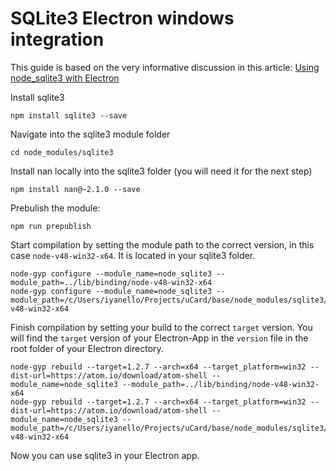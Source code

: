 # SQLite3 Electron windows integration

This guide is based on the very informative discussion in this article: [Using node_sqlite3 with Electron](http://verysimple.com/2015/05/30/using-node_sqlite3-with-electron/)


Install sqlite3
````
npm install sqlite3 --save
````

Navigate into the sqlite3 module folder
````
cd node_modules/sqlite3
````

Install nan locally into the sqlite3 folder (you will need it for the next step)
````
npm install nan@~2.1.0 --save
````

Prebulish the module:
````
npm run prepublish
````

Start compilation by setting the module path to the correct version, in this case `node-v48-win32-x64`. It is located in your sqlite3 folder.
````
node-gyp configure --module_name=node_sqlite3 --module_path=../lib/binding/node-v48-win32-x64
node-gyp configure --module_name=node_sqlite3 --module_path=/c/Users/iyanello/Projects/uCard/base/node_modules/sqlite3/lib/binding/node-v48-win32-x64

````
Finish compilation by setting your build to the correct `target` version. You will find the `target` version of your Electron-App in the `version` file in the root folder of your Electron directory.
````
node-gyp rebuild --target=1.2.7 --arch=x64 --target_platform=win32 --dist-url=https://atom.io/download/atom-shell --module_name=node_sqlite3 --module_path=../lib/binding/node-v48-win32-x64
node-gyp rebuild --target=1.2.7 --arch=x64 --target_platform=win32 --dist-url=https://atom.io/download/atom-shell --module_name=node_sqlite3 --module_path=/c/Users/iyanello/Projects/uCard/base/node_modules/sqlite3/lib/binding/node-v48-win32-x64

````
Now you can use sqlite3 in your Electron app.

